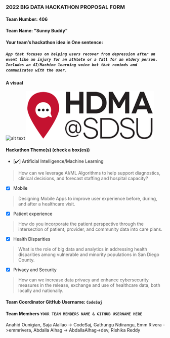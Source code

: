 ### 2022 BIG DATA HACKATHON PROPOSAL FORM

#### Team Number: 406

#### Team Name: "Sunny Buddy"   
  
#### Your team’s hackathon idea in One sentence:
##### `App that focuses on helping users recover from depression after an event like an injury for an athlete or a fall for an eldery person. Includes an AI/Machine learning voice bot that reminds and communicates with the user.`


#### A visual
 
![alt text]("C:\Users\alhag\Downloads\HackthonGithubPhoto".png)
<img height="10%" width="80%" alt="hdma" src="https://github.com/BigDataForSanDiego/bigdataforsandiego.github.io/blob/master/templates/img/hdma2.png?raw=true"> 


#### Hackathon Theme(s) (check a box(es))
- [✔️] Artificial Intelligence/Machine Learning 
> How can we leverage AI/ML Algorithms to help support diagnostics, clinical decisions, and forecast staffing and hospital capacity?
- [X] Mobile
> Designing Mobile Apps to improve user experience before, during, and after a healthcare visit.
- [X] Patient experience
> How do you incorporate the patient perspective through the intersection of patient, provider, and community data into care plans.
- [X] Health Disparities
> What is the role of big data and analytics in addressing health disparities among vulnerable and minority populations in San Diego County.
- [X] Privacy and Security
> How can we increase data privacy and enhance cybersecurity measures in the release, exchange and use of healthcare data, both locally and nationally.

#### Team Coordinator GitHub Username: `CodeSaj`

#### Team Members `YOUR TEAM MEMBERS NAME & GITHUB USERNAME HERE`
Anahid Ounigian, Saja Alallao -> CodeSaj, Gathungu Ndirangu, Emm Rivera ->emmrivera, Abdalla Alhag -> AbdallaAlhag->dev, Rishika Reddy


